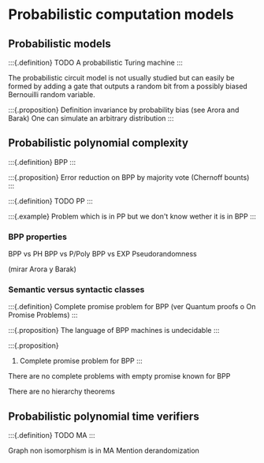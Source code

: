 # Probabilistic computation models

## Probabilistic models

:::{.definition}
TODO A probabilistic Turing machine
:::

The probabilistic circuit model is not usually studied but can easily be formed by adding a gate that outputs a random bit from a possibly biased Bernouilli random variable.

:::{.proposition}
Definition invariance by probability bias (see Arora and Barak)
One can simulate an arbitrary distribution
:::

## Probabilistic polynomial complexity

:::{.definition}
BPP
:::

:::{.proposition}
Error reduction on BPP by majority vote (Chernoff bounts)
:::

:::{.definition}
TODO PP
:::

:::{.example}
Problem which is in PP but we don't know wether it is in BPP
:::


### BPP properties

BPP vs PH
BPP vs P/Poly 
BPP vs EXP
Pseudorandomness

(mirar Arora y Barak)

### Semantic versus syntactic classes

:::{.definition}
Complete promise problem for BPP (ver Quantum proofs o On Promise Problems)
:::

:::{.proposition}
The language of BPP machines is undecidable 
:::

:::{.proposition}
1. Complete promise problem for BPP
:::

There are no complete problems with empty promise known for BPP

There are no hierarchy theorems


## Probabilistic polynomial time verifiers

:::{.definition}
TODO MA
:::

Graph non isomorphism is in MA
Mention derandomization
